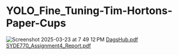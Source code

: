 # YOLO_Fine_Tuning-Tim-Hortons-Paper-Cups
![Screenshot 2025-03-23 at 7 49 12 PM](https://github.com/user-attachments/assets/4b89cdc8-355e-4b76-b977-a1b686021b46)
[DagsHub.pdf](https://github.com/user-attachments/files/20683002/DagsHub.pdf)
[SYDE770_Assignment4_Report.pdf](https://github.com/user-attachments/files/20683004/SYDE770_Assignment4_Report.pdf)

